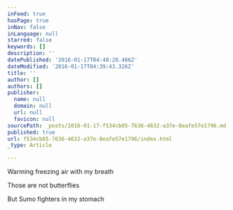 ```yaml
---
inFeed: true
hasPage: true
inNav: false
inLanguage: null
starred: false
keywords: []
description: ''
datePublished: '2016-01-17T04:40:28.466Z'
dateModified: '2016-01-17T04:39:43.326Z'
title: ''
author: []
authors: []
publisher:
  name: null
  domain: null
  url: null
  favicon: null
sourcePath: _posts/2016-01-17-f534cb85-7636-4632-a37e-8eafe57e1796.md
published: true
url: f534cb85-7636-4632-a37e-8eafe57e1796/index.html
_type: Article

---
```

Warming freezing air with my breath

Those are not butterflies

But Sumo fighters in my stomach